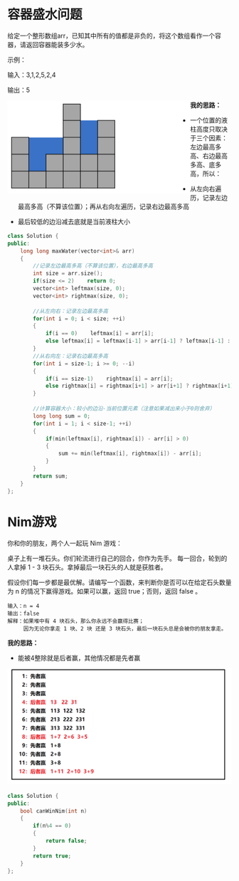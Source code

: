 # 容器盛水问题

给定一个整形数组arr，已知其中所有的值都是非负的，将这个数组看作一个容器，请返回容器能装多少水。

示例：

输入：3,1,2,5,2,4

输出：5

<img align='left' src="img/%E9%A2%98%E7%9B%AE%E6%97%A5%E5%8E%86.img/image-20210504172254340.png" alt="image-20210504172254340" style="zoom:50%;" />

**我的思路：**

- 一个位置的液柱高度只取决于三个因素：左边最高多高、右边最高多高、底多高，所以：

- 从左向右遍历，记录左边最高多高（不算该位置）；再从右向左遍历，记录右边最高多高
- 最后较低的边沿减去底就是当前液柱大小

```cpp
class Solution {
public:
    long long maxWater(vector<int>& arr) 
    {
        //记录左边最高多高（不算该位置），右边最高多高
        int size = arr.size();
        if(size <= 2)    return 0;
        vector<int> leftmax(size, 0);
        vector<int> rightmax(size, 0);
        
        //从左向右：记录左边最高多高
        for(int i = 0; i < size; ++i)
        {
            if(i == 0)    leftmax[i] = arr[i];
            else leftmax[i] = leftmax[i-1] > arr[i-1] ? leftmax[i-1] : arr[i-1];
        }
        //从右向左：记录右边最高多高
        for(int i = size-1; i >= 0; --i)
        {
            if(i == size-1)    rightmax[i] = arr[i];
            else rightmax[i] = rightmax[i+1] > arr[i+1] ? rightmax[i+1] : arr[i+1];
        }
        
        //计算容器大小：较小的边沿-当前位置元素（注意如果减出来小于0则舍弃）
        long long sum = 0;
        for(int i = 1; i < size-1; ++i)
        {
            if(min(leftmax[i], rightmax[i]) - arr[i] > 0)
            {
                sum += min(leftmax[i], rightmax[i]) - arr[i];
            }
        }
        return sum;
    }
};
```

# Nim游戏

你和你的朋友，两个人一起玩 Nim 游戏：

桌子上有一堆石头。你们轮流进行自己的回合，你作为先手。
每一回合，轮到的人拿掉 1 - 3 块石头。拿掉最后一块石头的人就是获胜者。

假设你们每一步都是最优解。请编写一个函数，来判断你是否可以在给定石头数量为 n 的情况下赢得游戏。如果可以赢，返回 true；否则，返回 false 。

 ```shell
输入：n = 4
输出：false 
解释：如果堆中有 4 块石头，那么你永远不会赢得比赛；
     因为无论你拿走 1 块、2 块 还是 3 块石头，最后一块石头总是会被你的朋友拿走。
 ```

**我的思路：**

- 能被4整除就是后者赢，其他情况都是先者赢

 <img src="img/3.13.img/image-20210313111304344.png" alt="image-20210313111304344" style="zoom:50%;" />

```cpp
class Solution {
public:
    bool canWinNim(int n) 
    {
        if(n%4 == 0)
        {
            return false;
        }
        return true;
    }
};
```

## 
